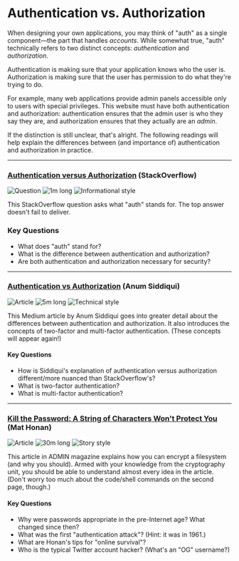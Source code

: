 # Authentication vs. Authorization

When designing your own applications, you may think of "auth" as a single component—the part that handles _accounts_. While somewhat true, "auth" technically refers to two distinct concepts: _authentication_ and _authorization_.

Authentication is making sure that your application knows who the user is. Authorization is making sure that the user has permission to do what they're trying to do.

For example, many web applications provide admin panels accessible only to users with special privileges. This website must have both authentication and authorization: authentication ensures that the admin user is who they say they are, and authorization ensures that they actually are an _admin_.

If the distinction is still unclear, that's alright. The following readings will help explain the differences between (and importance of) authentication and authorization in practice.

---

### [Authentication versus Authorization](https://stackoverflow.com/questions/6556522/authentication-versus-authorization) (StackOverflow)

![Question](https://img.shields.io/badge/Type-Question-success.svg)
![1m long](https://img.shields.io/badge/Duration-1m-yellow.svg)
![Informational style](https://img.shields.io/badge/Style-Informational-informational.svg)

This StackOverflow question asks what "auth" stands for. The top answer doesn't fail to deliver.

### Key Questions

* What does "auth" stand for?
* What is the difference between authentication and authorization?
* Are both authentication and authorization necessary for security?

---

### [Authentication vs Authorization](https://medium.com/datadriveninvestor/authentication-vs-authorization-716fea914d55) (Anum Siddiqui)

![Article](https://img.shields.io/badge/Type-Article-success.svg)
![5m long](https://img.shields.io/badge/Duration-5m-yellow.svg)
![Technical style](https://img.shields.io/badge/Style-Technical-informational.svg)

This Medium article by Anum Siddiqui goes into greater detail about the differences between authentication and authorization. It also introduces the concepts of two-factor and multi-factor authentication. (These concepts will appear again!)

#### Key Questions

* How is Siddiqui's explanation of authentication versus authorization different/more nuanced than StackOverflow's?
* What is two-factor authentication?
* What is multi-factor authentication?

---

### [Kill the Password: A String of Characters Won't Protect You](https://www.wired.com/2012/11/ff-mat-honan-password-hacker/) (Mat Honan)

![Article](https://img.shields.io/badge/Type-Article-success.svg)
![30m long](https://img.shields.io/badge/Duration-30m-yellow.svg)
![Story style](https://img.shields.io/badge/Style-Story-informational.svg)

This article in ADMIN magazine explains how you can encrypt a filesystem (and why you should). Armed with your knowledge from the cryptography unit, you should be able to understand almost every idea in the article. (Don't worry too much about the code/shell commands on the second page, though.)

#### Key Questions

* Why were passwords appropriate in the pre-Internet age? What changed since then?
* What was the first "authentication attack"? (Hint: it was in 1961.)
* What are Honan's tips for "online survival"?
* Who is the typical Twitter account hacker? (What's an "OG" username?)
